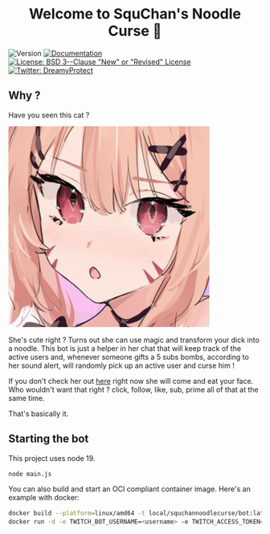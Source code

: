 <h1 align="center">Welcome to SquChan's Noodle Curse  👋</h1>
<p>
  <img alt="Version" src="https://img.shields.io/badge/dynamic/json?url=https://api.github.com/repos/DreamyProtect/squchan-noodle-curse/releases/latest&label=version&query=$.tag_name&color=blue" />
  <a href="https://github.com/DreamyProtect/squchan-noodle-curse/blob/main/README.md" target="_blank">
    <img alt="Documentation" src="https://img.shields.io/badge/documentation-yes-brightgreen.svg" />
  </a>
  <a href="https://github.com/DreamyProtect/squchan-noodle-curse/blob/main/LICENSE" target="_blank">
    <img alt="License: BSD 3--Clause &#34;New&#34; or &#34;Revised&#34; License" src="https://img.shields.io/badge/License-BSD 3--Clause &#34;New&#34; or &#34;Revised&#34; License-yellow.svg" />
  </a>
  <a href="https://twitter.com/DreamyProtect" target="_blank">
    <img alt="Twitter: DreamyProtect" src="https://img.shields.io/twitter/follow/DreamyProtect.svg?style=social" />
  </a>
</p>

## Why ?

Have you seen this cat ?

![Picture of SquChan](docs/img/squ.jpg)

She's cute right ? Turns out she can use magic and transform your dick into a noodle. This bot is just a helper in her chat that will keep track of the active users and, whenever someone gifts a 5 subs bombs, according to her sound alert, will randomly pick up an active user and curse him !

If you don't check her out [here](https://twitch.tv/squchan) right now she will come and eat your face. Who wouldn't want that right ? click, follow, like, sub, prime all of that at the same time.

That's basically it.

## Starting the bot

This project uses node 19.

```bash
node main.js
```

You can also build and start an OCI compliant container image. Here's an example with docker:
```bash
docker build --platform=linux/amd64 -t local/squchannoodlecurse/bot:latest .
docker run -d -e TWITCH_BOT_USERNAME=<username> -e TWITCH_ACCESS_TOKEN=<access_token> local/squchannoodlecurse/bot:latest
```

